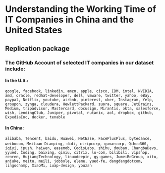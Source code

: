 # Understanding the Working Time of IT Companies in China and the United States

## Replication package

### The GitHub Account of selected IT companies in our dataset include:
#### In the U.S.:
    google, facebook, linkedin, amzn, apple, cisco, IBM, intel, NVIDIA, amd, oracle, redhat-developer, dell, vmware, twitter, yahoo, eBay, paypal, Netflix, youtube, airbnb, pinterest, uber, Instagram, Yelp, groupon, zynga, cloudera, HewlettPackard, zuora, square, JetBrains, Medium, tripadvisor, Mastercard, docusign, Mirantis, okta, salesforce, wish, LendingClub, Juniper, pivotal, nutanix, aol, dropbox, github, ExpediaInc, docker, tenable
#### In China:
    alibaba, Tencent, baidu, Huawei, NetEase, FacePlusPlus, bytedance, weibocom，Meituan-Dianping, didi, ctripcorp, qunarcorp, Qihoo360, iqiyi, jpush, haiwen, easemob, CodisLabs, zhihu, douban, ChangbaDevs, yyued, Coding, baixing, qiniu, citrix, lu-com, bilibili, vipshop, renren, HujiangTechnology, linuxdeepin, gy-games, JumeiRdGroup, xitu, anjuke, meitu, meili, jobbole, eleme, yued-fe, dangdangdotcom, lingochamp, XiaoMi, iuap-design, youzan

